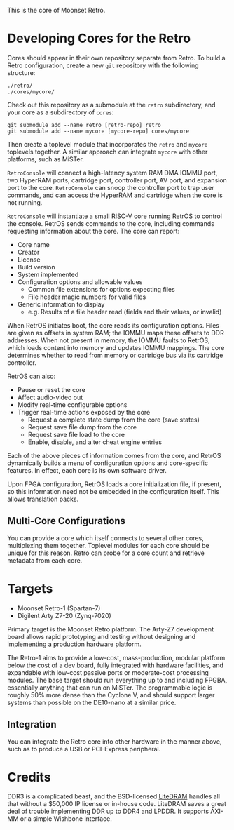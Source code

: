 This is the core of Moonset Retro.

# Developing Cores for the Retro

Cores should appear in their own repository separate from Retro.  To build a
Retro configuration, create a new `git` repository with the following
structure:

```
./retro/
./cores/mycore/
```

Check out this repository as a submodule at the `retro` subdirectory, and your
core as a subdirectory of `cores`:

```
git submodule add --name retro [retro-repo] retro
git submodule add --name mycore [mycore-repo] cores/mycore
```

Then create a toplevel module that incorporates the `retro` and `mycore`
toplevels together.  A similar approach can integrate `mycore` with other
platforms, such as MiSTer.

`RetroConsole` will connect a high-latency system RAM DMA IOMMU port, two
HyperRAM ports, cartridge port, controller port, AV port, and expansion port to
the core.  `RetroConsole` can snoop the controller port to trap user commands,
and can access the HyperRAM and cartridge when the core is not running.

`RetroConsole` will instantiate a small RISC-V core running RetrOS to control
the console.  RetrOS sends commands to the core, including commands requesting
information about the core.  The core can report:

* Core name
* Creator
* License
* Build version
* System implemented
* Configuration options and allowable values
  * Common file extensions for options expecting files
  * File header magic numbers for valid files
* Generic information to display
  * e.g. Results of a file header read (fields and their values, or invalid)

When RetrOS initiates boot, the core reads its configuration options.  Files
are given as offsets in system RAM; the IOMMU maps these offsets to DDR
addresses.  When not present in memory, the IOMMU faults to RetrOS, which loads
content into memory and updates IOMMU mappings.  The core determines whether to
read from memory or cartridge bus via its cartridge controller.

RetrOS can also:

* Pause or reset the core
* Affect audio-video out
* Modify real-time configurable options
* Trigger real-time actions exposed by the core
  * Request a complete state dump from the core (save states)
  * Request save file dump from the core
  * Request save file load to the core
  * Enable, disable, and alter cheat engine entries

Each of the above pieces of information comes from the core, and RetrOS
dynamically builds a menu of configuration options and core-specific features.
In effect, each core is its own software driver.

Upon FPGA configuration, RetrOS loads a core initialization file, if present,
so this information need not be embedded in the configuration itself.  This
allows translation packs.

## Multi-Core Configurations

You can provide a core which itself connects to several other cores,
multiplexing them together.  Toplevel modules for each core should be unique
for this reason.  Retro can probe for a core count and retrieve metadata from
each core.

# Targets

* Moonset Retro-1 (Spartan-7)
* Digilent Arty Z7-20 (Zynq-7020)

Primary target is the Moonset Retro platform.  The Arty-Z7 development board
allows rapid prototyping and testing without designing and implementing a
production hardware platform.

The Retro-1 aims to provide a low-cost, mass-production, modular platform below
the cost of a dev board, fully integrated with hardware facilities, and
expandable with low-cost passive ports or moderate-cost processing modules.
The base target should run everything up to and including FPGBA, essentially
anything that can run on MiSTer.  The programmable logic is roughly 50% more
dense than the Cyclone V, and should support larger systems than possible on
the DE10-nano at a similar price.

## Integration

You can integrate the Retro core into other hardware in the manner above, such
as to produce a USB or PCI-Express peripheral.

# Credits

DDR3 is a complicated beast, and the BSD-licensed [LiteDRAM](https://github.com/enjoy-digital/litedram) handles all that without a $50,000 IP license or in-house code.  LiteDRAM saves a great deal of trouble implementing DDR up to DDR4 and LPDDR.  It supports AXI-MM or a simple Wishbone interface.

